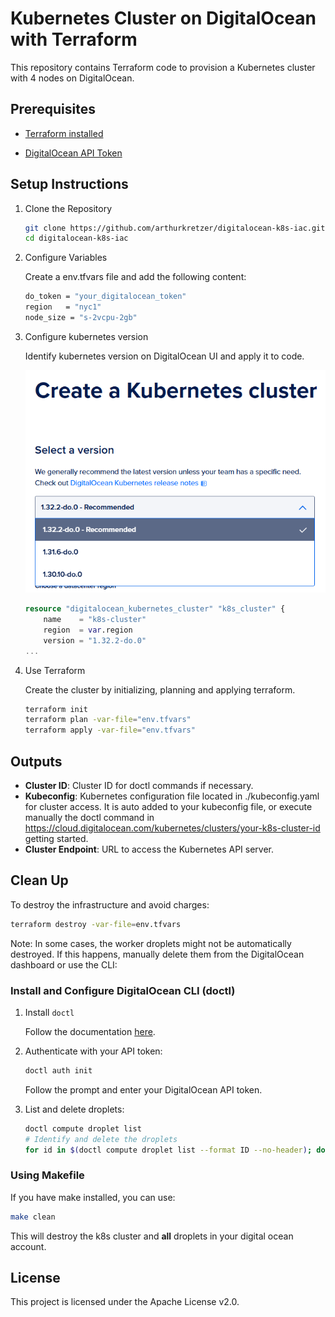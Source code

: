 # Kubernetes Cluster on DigitalOcean with Terraform

This repository contains Terraform code to provision a Kubernetes cluster with 4 nodes on DigitalOcean.

## Prerequisites

- [Terraform installed](https://www.digitalocean.com/community/tutorials/how-to-use-terraform-with-digitalocean#step-1-installing-terraform)

- [DigitalOcean API Token](https://docs.digitalocean.com/reference/api/create-personal-access-token/)

## Setup Instructions

1. Clone the Repository

    ```bash
    git clone https://github.com/arthurkretzer/digitalocean-k8s-iac.git
    cd digitalocean-k8s-iac
    ```

2. Configure Variables

    Create a env.tfvars file and add the following content:

    ```bash
    do_token = "your_digitalocean_token"
    region   = "nyc1"
    node_size = "s-2vcpu-2gb"
    ```

3. Configure kubernetes version

    Identify kubernetes version on DigitalOcean UI and apply it to code.

    ![kubernetes_version](docs/imgs/version.png)

    ```terraform
    resource "digitalocean_kubernetes_cluster" "k8s_cluster" {
        name    = "k8s-cluster"
        region  = var.region
        version = "1.32.2-do.0"
    ...
    ```

3. Use Terraform

    Create the cluster by initializing, planning and applying terraform.

    ```bash
    terraform init
    terraform plan -var-file="env.tfvars"
    terraform apply -var-file="env.tfvars"
    ```

## Outputs

- **Cluster ID**: Cluster ID for doctl commands if necessary.
- **Kubeconfig**: Kubernetes configuration file located in ./kubeconfig.yaml for cluster access. It is auto added to your kubeconfig file, or execute manually the doctl command in <https://cloud.digitalocean.com/kubernetes/clusters/your-k8s-cluster-id> getting started.
- **Cluster Endpoint**: URL to access the Kubernetes API server.

## Clean Up

To destroy the infrastructure and avoid charges:

```bash
terraform destroy -var-file=env.tfvars
```

Note: In some cases, the worker droplets might not be automatically destroyed. If this happens, manually delete them from the DigitalOcean dashboard or use the CLI:

### Install and Configure DigitalOcean CLI (doctl)

1. Install `doctl`

    Follow the documentation [here](https://docs.digitalocean.com/reference/doctl/how-to/install/).

2. Authenticate with your API token:

    ```bash
    doctl auth init
    ```

    Follow the prompt and enter your DigitalOcean API token.

3. List and delete droplets:

    ```bash
    doctl compute droplet list
    # Identify and delete the droplets
    for id in $(doctl compute droplet list --format ID --no-header); do doctl compute droplet delete $id --force; done
    ```

### Using Makefile

If you have make installed, you can use:

```bash
make clean
```

This will destroy the k8s cluster and **all** droplets in your digital ocean account.

## License

This project is licensed under the Apache License v2.0.
